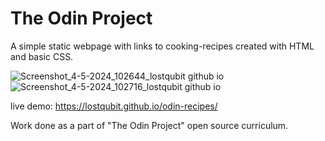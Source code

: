 # The Odin Project

A simple static webpage with links to cooking-recipes created with HTML and basic CSS.

![Screenshot_4-5-2024_102644_lostqubit github io](https://github.com/lostqubit/odin-recipes/assets/31575513/f506e4e8-1997-4ceb-ba8d-521182055154) ![Screenshot_4-5-2024_102716_lostqubit github io](https://github.com/lostqubit/odin-recipes/assets/31575513/00464851-41f8-4eda-8d9a-f8aab9f77a11)

live demo: https://lostqubit.github.io/odin-recipes/

Work done as a part of "The Odin Project" open source curriculum.
